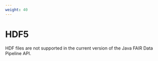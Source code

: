 ```yaml
---
weight: 40
---
```


# HDF5

HDF files are not supported in the current version of the Java FAIR Data Pipeline API.
